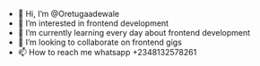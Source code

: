 - 👋 Hi, I’m @Oretugaadewale
- 👀 I’m interested in frontend development
- 🌱 I’m currently learning every day about frontend development
- 💞️ I’m looking to collaborate on frontend gigs 
- 📫 How to reach me whatsapp +2348132578261

<!---
Oretugaadewale/Oretugaadewale is a ✨ special ✨ repository because its `README.md` (this file) appears on your GitHub profile.
You can click the Preview link to take a look at your changes.
--->
